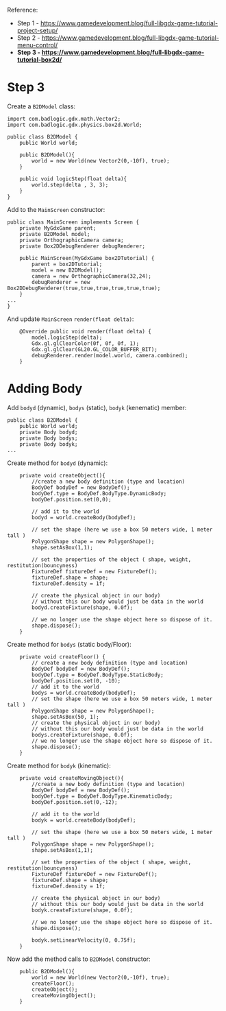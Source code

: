 Reference:

* Step 1 - https://www.gamedevelopment.blog/full-libgdx-game-tutorial-project-setup/
* Step 2 - https://www.gamedevelopment.blog/full-libgdx-game-tutorial-menu-control/
* **Step 3 - https://www.gamedevelopment.blog/full-libgdx-game-tutorial-box2d/**

# Step 3

Create a `B2DModel` class:

```
import com.badlogic.gdx.math.Vector2;
import com.badlogic.gdx.physics.box2d.World;

public class B2DModel {
    public World world;

    public B2DModel(){
        world = new World(new Vector2(0,-10f), true);
    }
    
    public void logicStep(float delta){
        world.step(delta , 3, 3);
    }
}
```

Add to the `MainScreen` constructor:

```
public class MainScreen implements Screen {
    private MyGdxGame parent;
    private B2DModel model;
    private OrthographicCamera camera;
    private Box2DDebugRenderer debugRenderer;

    public MainScreen(MyGdxGame box2DTutorial) {
        parent = box2DTutorial;
        model = new B2DModel();
        camera = new OrthographicCamera(32,24);
        debugRenderer = new Box2DDebugRenderer(true,true,true,true,true,true);
    }
...
}
```

And update `MainScreen` `render(float delta)`:
```
    @Override public void render(float delta) {
        model.logicStep(delta);
        Gdx.gl.glClearColor(0f, 0f, 0f, 1);
        Gdx.gl.glClear(GL20.GL_COLOR_BUFFER_BIT);
        debugRenderer.render(model.world, camera.combined);
    }
```

# Adding Body

Add `bodyd` (dynamic), `bodys` (static), `bodyk` (kenematic) member:

```
public class B2DModel {
    public World world;
    private Body bodyd;
    private Body bodys;
    private Body bodyk;
...
```

Create method for `bodyd` (dynamic):

```
    private void createObject(){
        //create a new body definition (type and location)
        BodyDef bodyDef = new BodyDef();
        bodyDef.type = BodyDef.BodyType.DynamicBody;
        bodyDef.position.set(0,0);
        
        // add it to the world
        bodyd = world.createBody(bodyDef);

        // set the shape (here we use a box 50 meters wide, 1 meter tall )
        PolygonShape shape = new PolygonShape();
        shape.setAsBox(1,1);

        // set the properties of the object ( shape, weight, restitution(bouncyness)
        FixtureDef fixtureDef = new FixtureDef();
        fixtureDef.shape = shape;
        fixtureDef.density = 1f;

        // create the physical object in our body)
        // without this our body would just be data in the world
        bodyd.createFixture(shape, 0.0f);

        // we no longer use the shape object here so dispose of it.
        shape.dispose();
    }
```

Create method for `bodys` (static body/Floor):

```
    private void createFloor() {
        // create a new body definition (type and location)
        BodyDef bodyDef = new BodyDef();
        bodyDef.type = BodyDef.BodyType.StaticBody;
        bodyDef.position.set(0, -10);
        // add it to the world
        bodys = world.createBody(bodyDef);
        // set the shape (here we use a box 50 meters wide, 1 meter tall )
        PolygonShape shape = new PolygonShape();
        shape.setAsBox(50, 1);
        // create the physical object in our body)
        // without this our body would just be data in the world
        bodys.createFixture(shape, 0.0f);
        // we no longer use the shape object here so dispose of it.
        shape.dispose();
    }
```

Create method for `bodyk` (kinematic):

```
    private void createMovingObject(){
        //create a new body definition (type and location)
        BodyDef bodyDef = new BodyDef();
        bodyDef.type = BodyDef.BodyType.KinematicBody;
        bodyDef.position.set(0,-12);
        
        // add it to the world
        bodyk = world.createBody(bodyDef);

        // set the shape (here we use a box 50 meters wide, 1 meter tall )
        PolygonShape shape = new PolygonShape();
        shape.setAsBox(1,1);

        // set the properties of the object ( shape, weight, restitution(bouncyness)
        FixtureDef fixtureDef = new FixtureDef();
        fixtureDef.shape = shape;
        fixtureDef.density = 1f;

        // create the physical object in our body)
        // without this our body would just be data in the world
        bodyk.createFixture(shape, 0.0f);

        // we no longer use the shape object here so dispose of it.
        shape.dispose();

        bodyk.setLinearVelocity(0, 0.75f);
    }
```

Now add the method calls to `B2DModel` constructor:
```
    public B2DModel(){
        world = new World(new Vector2(0,-10f), true);
        createFloor();
        createObject();
        createMovingObject();
    }
```
